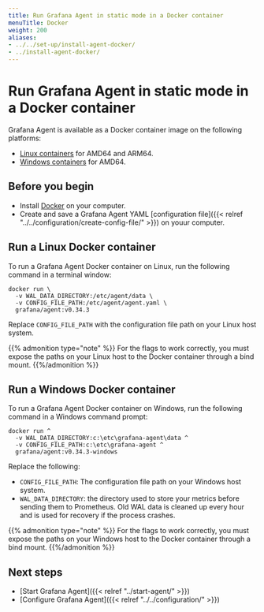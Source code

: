 ```yaml
---
title: Run Grafana Agent in static mode in a Docker container
menuTitle: Docker
weight: 200
aliases:
- ../../set-up/install-agent-docker/
- ../install-agent-docker/
---
```


# Run Grafana Agent in static mode in a Docker container

Grafana Agent is available as a Docker container image on the following platforms:

* [Linux containers][] for AMD64 and ARM64.
* [Windows containers][] for AMD64.

[Linux containers]: #run-a-linux-docker-container
[Windows containers]: #run-a-windows-docker-container

## Before you begin

* Install [Docker][] on your computer.
* Create and save a Grafana Agent YAML [configuration file]({{< relref "../../configuration/create-config-file/" >}}) on youur computer.

[Docker]: https://docker.io

## Run a Linux Docker container

To run a Grafana Agent Docker container on Linux, run the following command in a terminal window:

```shell
docker run \
  -v WAL_DATA_DIRECTORY:/etc/agent/data \
  -v CONFIG_FILE_PATH:/etc/agent/agent.yaml \
  grafana/agent:v0.34.3
```

Replace `CONFIG_FILE_PATH` with the configuration file path on your Linux host system.

{{% admonition type="note" %}}
For the flags to work correctly, you must expose the paths on your Linux host to the Docker container through a bind mount.
{{%/admonition %}}

## Run a Windows Docker container

To run a Grafana Agent Docker container on Windows, run the following command in a Windows command prompt:

```shell
docker run ^
  -v WAL_DATA_DIRECTORY:c:\etc\grafana-agent\data ^
  -v CONFIG_FILE_PATH:c:\etc\grafana-agent ^
  grafana/agent:v0.34.3-windows
```

Replace the following:

* `CONFIG_FILE_PATH`: The configuration file path on your Windows host system.
* `WAL_DATA_DIRECTORY`: the directory used to store your metrics before sending them to Prometheus. Old WAL data is cleaned up every hour and is used for recovery if the process crashes.

{{% admonition type="note" %}}
For the flags to work correctly, you must expose the paths on your Windows host to the Docker container through a bind mount.
{{%/admonition %}}

## Next steps

- [Start Grafana Agent]({{< relref "../start-agent/" >}})
- [Configure Grafana Agent]({{< relref "../../configuration/" >}})

